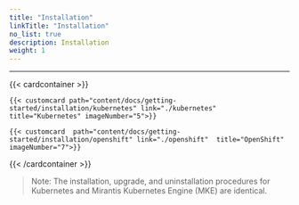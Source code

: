 ```yaml
---
title: "Installation"
linkTitle: "Installation"
no_list: true
description: Installation
weight: 1
---
```

<hr>
 


{{< cardcontainer >}}

    {{< customcard path="content/docs/getting-started/installation/kubernetes" link="./kubernetes" title="Kubernetes" imageNumber="5">}}

    {{< customcard  path="content/docs/getting-started/installation/openshift" link="./openshift"  title="OpenShift" imageNumber="7">}}


{{< /cardcontainer >}}

>Note: The installation, upgrade, and uninstallation procedures for Kubernetes and Mirantis Kubernetes Engine (MKE) are identical. 

